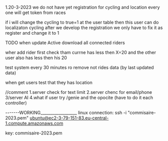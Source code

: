 1.20-3-2023
we do not have yet registration for cycling and location
every one will get token from  races

if i will change the cycling to true=1 at the user table then this user can do localizaton cycling
after we develop the registration we only have to fix it  as register and change it to 1


TODO 
when update Active download all connected riders

wher add rider first check tham  currne has less then X=20   and the other user also has less then his 20

test system every 30 minutes ro remove not rides data (by last updated data)

when get users test that they has location

//comment
1.server check for text limit
2.server chenc for email/phone
3/server AI
4.what if user try /genie and the opocite (have to do it each controller)

-------WORKING__________________
linux connection:
ssh -i "commisaire-2023.pem" ubuntu@ec2-3-79-151-83.eu-central-1.compute.amazonaws.com

key:
 commisaire-2023.pem

